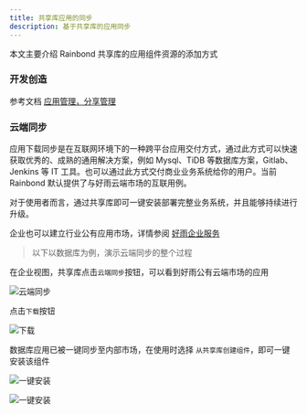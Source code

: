 ```yaml
---
title: 共享库应用的同步
description: 基于共享库的应用同步
---
```


本文主要介绍 Rainbond 共享库的应用组件资源的添加方式

### 开发创造

参考文档 [应用管理，分享管理](/docs/user-manual/app-manage/share-app/)

### 云端同步

应用下载同步是在互联网环境下的一种跨平台应用交付方式，通过此方式可以快速获取优秀的、成熟的通用解决方案，例如 Mysql、TiDB 等数据库方案，Gitlab、Jenkins 等 IT 工具。也可以通过此方式交付商业业务系统给你的用户。当前 Rainbond 默认提供了与好雨云端市场的互联用例。

对于使用者而言，通过共享库即可一键安装部署完整业务系统，并且能够持续进行升级。

企业也可以建立行业公有应用市场，详情参阅 [好雨企业服务](https://www.goodrain.com)

> 以下以数据库为例，演示云端同步的整个过程

在企业视图，共享库点击`云端同步`按钮，可以看到好雨公有云端市场的应用

![云端同步](https://grstatic.oss-cn-shanghai.aliyuncs.com/images/docs/5.2/user-manual/enterprise/appcenter/add-app/Cloud%20sync.png)

点击`下载`按钮

![下载](https://grstatic.oss-cn-shanghai.aliyuncs.com/images/docs/5.2/user-manual/enterprise/appcenter/add-app/mysqlsync.png)

数据库应用已被一键同步至内部市场，在使用时选择 `从共享库创建组件`，即可一键安装该组件

![一键安装](https://grstatic.oss-cn-shanghai.aliyuncs.com/images/docs/5.2/user-manual/enterprise/appcenter/add-app/mysqlsync01.png)

![一键安装](https://grstatic.oss-cn-shanghai.aliyuncs.com/images/docs/5.2/user-manual/enterprise/appcenter/component-add/One%20button%20installation.png)